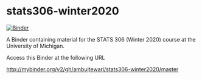 # stats306-winter2020


[![Binder](http://mybinder.org/badge_logo.svg)](http://mybinder.org/v2/gh/ambujtewari/stats306-winter2020/master)

A Binder containing material for the STATS 306 (Winter 2020) course at the University of Michigan.

Access this Binder at the following URL 

http://mybinder.org/v2/gh/ambujtewari/stats306-winter2020/master
